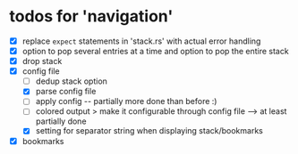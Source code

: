 # todos for 'navigation'

- [x] replace `expect` statements in 'stack.rs' with actual error handling
- [x] option to pop several entries at a time and option to pop the entire stack
- [x] drop stack
- [x] config file
  - [ ] dedup stack option
  - [x] parse config file
  - [ ] apply config -- partially more done than before :)
  - [ ] colored output > make it configurable through config file --> at least partially done
  - [x] setting for separator string when displaying stack/bookmarks
- [x] bookmarks
